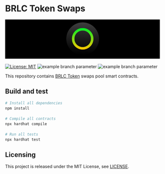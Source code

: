 # BRLC Token Swaps

<p align="center">
  <img src="./docs/media/brlc-cover.png">
</p>

[![License: MIT](https://img.shields.io/badge/License-MIT-yellow.svg)](https://opensource.org/licenses/MIT)
![example branch parameter](https://github.com/cloudwalk/brlc-bridge/actions/workflows/build.yml/badge.svg?branch=main)
![example branch parameter](https://github.com/cloudwalk/brlc-bridge/actions/workflows/test.yml/badge.svg?branch=main)

This repository contains [BRLC Token](https://github.com/cloudwalk/brlc-token) swaps pool smart contracts.

## Build and test

``` sh
# Install all dependencies
npm install

# Compile all contracts
npx hardhat compile

# Run all tests
npx hardhat test
```

## Licensing
This project is released under the MIT License, see [LICENSE](./LICENSE).